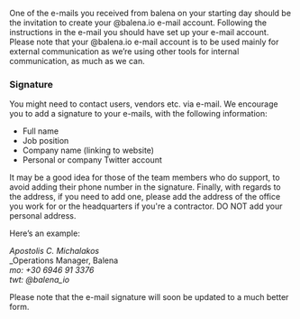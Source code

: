One of the e-mails you received from balena on your starting day should be the invitation to create your @balena.io e-mail account. Following the instructions in the e-mail you should have set up your e-mail account. Please note that your @balena.io e-mail account is to be used mainly for external communication as we’re using other tools for internal communication, as much as we can.

### Signature

You might need to contact users, vendors etc. via e-mail. We encourage you to add a signature to your e-mails, with the following information:

* Full name
* Job position
* Company name (linking to website)
* Personal or company Twitter account

It may be a good idea for those of the team members who do support, to avoid adding their phone number in the signature. Finally, with regards to the address, if you need to add one, please add the address of the office you work for or the headquarters if you're a contractor. DO NOT add your personal address.

Here’s an example:

_Apostolis C. Michalakos_ <br>
_Operations Manager, Balena <br> 
_mo: +30 6946 91 3376_ <br>
_twt: @balena_io_ <br>

Please note that the e-mail signature will soon be updated to a much better form.
